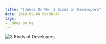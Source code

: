 ```yaml
---
title: "[Jokes On Me] 3 Kinds of Developers"
date: 2018-09-04 09:56:47
tags:
- Jokes On Me
---
```

![3 Kinds of Developers](/images/comic/3-kinds-of-dev.png)